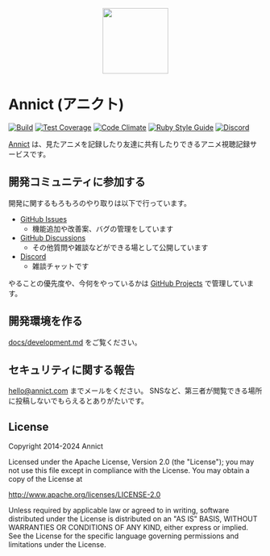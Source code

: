 <p align="center"><a href="https://annict.com" target="_blank" rel="noopener"><img src="https://user-images.githubusercontent.com/56767/56467671-fdd6ea80-645c-11e9-9056-a5d3fd5739e6.png" width="130" /></a></p>

# Annict (アニクト)

[![Build](https://github.com/annict/annict/actions/workflows/build.yml/badge.svg)](https://github.com/annict/annict/actions/workflows/build.yml)
[![Test Coverage](https://api.codeclimate.com/v1/badges/ba10b596888853bc3f83/test_coverage)](https://codeclimate.com/github/annict/annict/test_coverage)
[![Code Climate](https://codeclimate.com/github/annict/annict/badges/gpa.svg)](https://codeclimate.com/github/annict/annict)
[![Ruby Style Guide](https://img.shields.io/badge/code_style-standard-brightgreen.svg)](https://github.com/testdouble/standard)
[![Discord](https://img.shields.io/discord/371121195619450881?label=Discord&color=5865F2)](https://discord.gg/PVJRUKP)

[Annict](https://annict.com) は、見たアニメを記録したり友達に共有したりできるアニメ視聴記録サービスです。

## 開発コミュニティに参加する

開発に関するもろもろのやり取りは以下で行っています。

- [GitHub Issues](https://github.com/annict/annict/issues)
    - 機能追加や改善案、バグの管理をしています
- [GitHub Discussions](https://github.com/annict/annict/discussions)
    - その他質問や雑談などができる場として公開しています
- [Discord](https://discord.gg/PVJRUKP)
    - 雑談チャットです

やることの優先度や、今何をやっているかは [GitHub Projects](https://github.com/orgs/annict/projects/12) で管理しています。

## 開発環境を作る

[docs/development.md](docs/development.md) をご覧ください。

## セキュリティに関する報告

hello@annict.com までメールをください。
SNSなど、第三者が閲覧できる場所に投稿しないでもらえるとありがたいです。

## License

Copyright 2014-2024 Annict

Licensed under the Apache License, Version 2.0 (the "License");
you may not use this file except in compliance with the License.
You may obtain a copy of the License at

http://www.apache.org/licenses/LICENSE-2.0

Unless required by applicable law or agreed to in writing, software
distributed under the License is distributed on an "AS IS" BASIS,
WITHOUT WARRANTIES OR CONDITIONS OF ANY KIND, either express or implied.
See the License for the specific language governing permissions and
limitations under the License.

